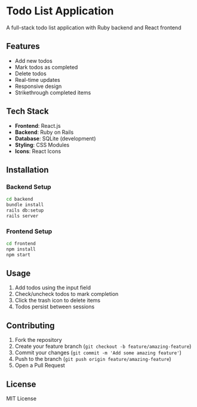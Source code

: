 # Todo List Application

A full-stack todo list application with Ruby backend and React frontend

## Features
- Add new todos
- Mark todos as completed
- Delete todos
- Real-time updates
- Responsive design
- Strikethrough completed items

## Tech Stack
- **Frontend**: React.js
- **Backend**: Ruby on Rails
- **Database**: SQLite (development)
- **Styling**: CSS Modules
- **Icons**: React Icons

## Installation

### Backend Setup
```bash
cd backend
bundle install
rails db:setup
rails server
```

### Frontend Setup
```bash
cd frontend
npm install
npm start
```

## Usage
1. Add todos using the input field
2. Check/uncheck todos to mark completion
3. Click the trash icon to delete items
4. Todos persist between sessions

## Contributing
1. Fork the repository
2. Create your feature branch (`git checkout -b feature/amazing-feature`)
3. Commit your changes (`git commit -m 'Add some amazing feature'`)
4. Push to the branch (`git push origin feature/amazing-feature`)
5. Open a Pull Request

## License
MIT License
